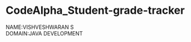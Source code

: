 # CodeAlpha_Student-grade-tracker

NAME:VISHVESHWARAN S                                                                                
DOMAIN:JAVA DEVELOPMENT                                                                      
